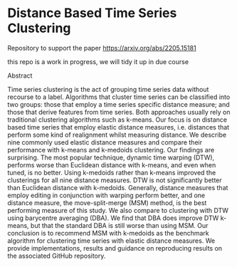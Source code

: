 # Distance Based Time Series Clustering

Repository to support the paper https://arxiv.org/abs/2205.15181

this repo is a work in progress, we will tidy it up in due course

Abstract

Time series clustering is the act of grouping time series data without recourse to a label. Algorithms that cluster time series can be classified into two groups: those that employ a time series specific distance measure; and those that derive features from time series. Both approaches usually rely on traditional clustering algorithms such as k-means. Our focus is on distance based time series that employ elastic distance measures, i.e. distances that perform some kind of realignment whilst measuring distance. We describe nine commonly used elastic distance measures and compare their performance with k-means and k-medoids clustering. Our findings are surprising. The most popular technique, dynamic time warping (DTW), performs worse than Euclidean distance with k-means, and even when tuned, is no better. Using k-medoids rather than k-means improved the clusterings for all nine distance measures. DTW is not significantly better than Euclidean distance with k-medoids. Generally, distance measures that employ editing in conjunction with warping perform better, and one distance measure, the move-split-merge (MSM) method, is the best performing measure of this study. We also compare to clustering with DTW using barycentre averaging (DBA). We find that DBA does improve DTW k-means, but that the standard DBA is still worse than using MSM. Our conclusion is to recommend MSM with k-medoids as the benchmark algorithm for clustering time series with elastic distance measures. We provide implementations, results and guidance on reproducing results on the associated GitHub repository.
